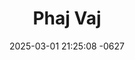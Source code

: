 ---
layout: cast
date: 2025-03-01 21:25:08 -0627
categories: actor

# Site Attributes
title: "Phaj Vaj"
permalink: "/cast/Phaj_Vaj"

# Actor/Actress Attributes
thumbnail: "/assets/images/cast_thumbnails/Phaj Vaj.jpeg"
---